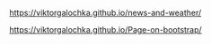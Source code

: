 https://viktorgalochka.github.io/news-and-weather/


https://viktorgalochka.github.io/Page-on-bootstrap/

